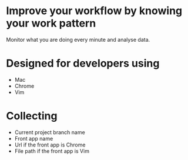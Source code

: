 # Improve your workflow by knowing your work pattern
Monitor what you are doing every minute and analyse data.

# Designed for developers using
* Mac
* Chrome
* Vim

# Collecting
* Current project branch name
* Front app name
* Url if the front app is Chrome
* File path if the front app is Vim


